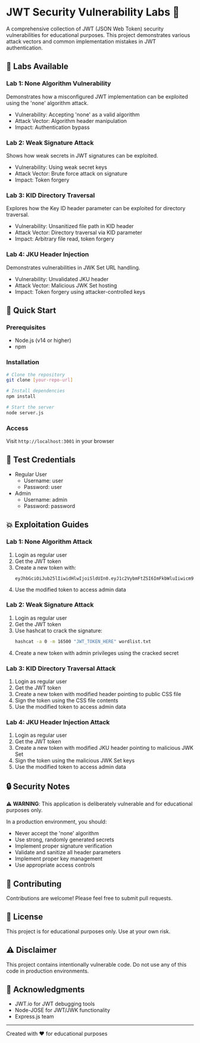 # JWT Security Vulnerability Labs 🔐

A comprehensive collection of JWT (JSON Web Token) security vulnerabilities for educational purposes. This project demonstrates various attack vectors and common implementation mistakes in JWT authentication.

## 🎯 Labs Available

### Lab 1: None Algorithm Vulnerability
Demonstrates how a misconfigured JWT implementation can be exploited using the 'none' algorithm attack.
- Vulnerability: Accepting 'none' as a valid algorithm
- Attack Vector: Algorithm header manipulation
- Impact: Authentication bypass

### Lab 2: Weak Signature Attack
Shows how weak secrets in JWT signatures can be exploited.
- Vulnerability: Using weak secret keys
- Attack Vector: Brute force attack on signature
- Impact: Token forgery

### Lab 3: KID Directory Traversal
Explores how the Key ID header parameter can be exploited for directory traversal.
- Vulnerability: Unsanitized file path in KID header
- Attack Vector: Directory traversal via KID parameter
- Impact: Arbitrary file read, token forgery

### Lab 4: JKU Header Injection
Demonstrates vulnerabilities in JWK Set URL handling.
- Vulnerability: Unvalidated JKU header
- Attack Vector: Malicious JWK Set hosting
- Impact: Token forgery using attacker-controlled keys

## 🚀 Quick Start

### Prerequisites
- Node.js (v14 or higher)
- npm

### Installation

```bash
# Clone the repository
git clone [your-repo-url]

# Install dependencies
npm install

# Start the server
node server.js
```

### Access
Visit `http://localhost:3001` in your browser

## 🔑 Test Credentials
- Regular User
  - Username: user
  - Password: user
- Admin
  - Username: admin
  - Password: password

## 💥 Exploitation Guides

### Lab 1: None Algorithm Attack
1. Login as regular user
2. Get the JWT token
3. Create a new token with:
   ```
   eyJhbGciOiJub25lIiwidHlwIjoiSldUIn0.eyJ1c2VybmFtZSI6ImFkbWluIiwicm9sZSI6ImFkbWluIn0.
   ```
4. Use the modified token to access admin data

### Lab 2: Weak Signature Attack
1. Login as regular user
2. Get the JWT token
3. Use hashcat to crack the signature:
   ```bash
   hashcat -a 0 -m 16500 "JWT_TOKEN_HERE" wordlist.txt
   ```
4. Create a new token with admin privileges using the cracked secret

### Lab 3: KID Directory Traversal Attack
1. Login as regular user
2. Get the JWT token
3. Create a new token with modified header pointing to public CSS file
4. Sign the token using the CSS file contents
5. Use the modified token to access admin data

### Lab 4: JKU Header Injection Attack
1. Login as regular user
2. Get the JWT token
3. Create a new token with modified JKU header pointing to malicious JWK Set
4. Sign the token using the malicious JWK Set keys
5. Use the modified token to access admin data

## 🔒 Security Notes
⚠️ **WARNING**: This application is deliberately vulnerable and for educational purposes only.

In a production environment, you should:
- Never accept the 'none' algorithm
- Use strong, randomly generated secrets
- Implement proper signature verification
- Validate and sanitize all header parameters
- Implement proper key management
- Use appropriate access controls

## 🤝 Contributing
Contributions are welcome! Please feel free to submit pull requests.

## 📝 License
This project is for educational purposes only. Use at your own risk.

## ⚠️ Disclaimer
This project contains intentionally vulnerable code. Do not use any of this code in production environments.

## 🙏 Acknowledgments
- JWT.io for JWT debugging tools
- Node-JOSE for JWT/JWK functionality
- Express.js team

---
Created with ❤️ for educational purposes


